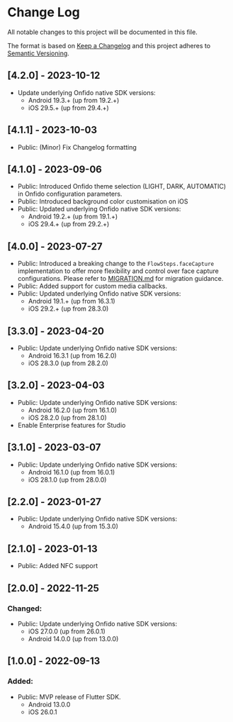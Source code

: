 # Change Log
All notable changes to this project will be documented in this file.

The format is based on [Keep a Changelog](http://keepachangelog.com/en/1.0.0/)
and this project adheres to [Semantic Versioning](http://semver.org/spec/v2.0.0.html).

## [4.2.0] - 2023-10-12

- Update underlying Onfido native SDK versions:
  - Android 19.3.+ (up from 19.2.+)
  - iOS 29.5.+ (up from 29.4.+)

## [4.1.1] - 2023-10-03
- Public: (Minor) Fix Changelog formatting

## [4.1.0] - 2023-09-06

- Public: Introduced Onfido theme selection (LIGHT, DARK, AUTOMATIC) in Onfido configuration parameters.
- Public: Introduced background color customisation on iOS
- Public: Updated underlying Onfido native SDK versions:
  - Android 19.2.+ (up from 19.1.+)
  - iOS 29.4.+ (up from 29.2.+)

## [4.0.0] - 2023-07-27

- Public: Introduced a breaking change to the `FlowSteps.faceCapture` implementation to offer more flexibility and control over face capture configurations. Please refer to [MIGRATION.md](MIGRATION.md) for migration guidance.
- Public: Added support for custom media callbacks.
- Public: Updated underlying Onfido native SDK versions:
  - Android 19.1.+ (up from 16.3.1)
  - iOS 29.2.+ (up from 28.3.0)

## [3.3.0] - 2023-04-20

- Public: Update underlying Onfido native SDK versions:
  - Android 16.3.1 (up from 16.2.0)
  - iOS 28.3.0 (up from 28.2.0)

## [3.2.0] - 2023-04-03
- Public: Update underlying Onfido native SDK versions:
  - Android 16.2.0 (up from 16.1.0)
  - iOS 28.2.0 (up from 28.1.0)
- Enable Enterprise features for Studio

## [3.1.0] - 2023-03-07

- Public: Update underlying Onfido native SDK versions:
  - Android 16.1.0 (up from 16.0.1)
  - iOS 28.1.0 (up from 28.0.0)

## [2.2.0] - 2023-01-27

- Public: Update underlying Onfido native SDK versions:
  - Android 15.4.0 (up from 15.3.0)

## [2.1.0] - 2023-01-13

- Public: Added NFC support

## [2.0.0] - 2022-11-25

### Changed:
- Public: Update underlying Onfido native SDK versions:
  - iOS 27.0.0 (up from 26.0.1)
  - Android 14.0.0 (up from 13.0.0)

## [1.0.0] - 2022-09-13

### Added:
- Public: MVP release of Flutter SDK.
    * Android 13.0.0
    * iOS 26.0.1
